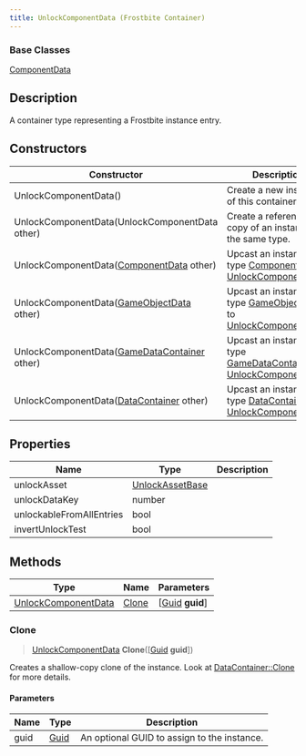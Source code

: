 ```yaml
---
title: UnlockComponentData (Frostbite Container)
---
```

### Base Classes

[ComponentData](ComponentData)

## Description

A container type representing a Frostbite instance entry.

## Constructors

| Constructor                                                                    | Description                                                                                                                   |
| ------------------------------------------------------------------------------ | ----------------------------------------------------------------------------------------------------------------------------- |
| UnlockComponentData()                                                          | Create a new instance of this container type.                                                                                 |
| UnlockComponentData(UnlockComponentData other)                                 | Create a reference copy of an instance of the same type.                                                                      |
| UnlockComponentData([ComponentData](ComponentData) other)                      | Upcast an instance of type [ComponentData](ComponentData) to [UnlockComponentData](UnlockComponentData).                      |
| UnlockComponentData([GameObjectData](GameObjectData) other)                    | Upcast an instance of type [GameObjectData](GameObjectData) to [UnlockComponentData](UnlockComponentData).                    |
| UnlockComponentData([GameDataContainer](GameDataContainer) other)              | Upcast an instance of type [GameDataContainer](GameDataContainer) to [UnlockComponentData](UnlockComponentData).              |
| UnlockComponentData([DataContainer](/vext/ref/cls/shr/datacontainer) other) | Upcast an instance of type [DataContainer](/vext/ref/cls/shr/datacontainer) to [UnlockComponentData](UnlockComponentData). |

## Properties

| Name                     | Type                               | Description |
| ------------------------ | ---------------------------------- | ----------- |
| unlockAsset              | [UnlockAssetBase](UnlockAssetBase) |             |
| unlockDataKey            | number                             |             |
| unlockableFromAllEntries | bool                               |             |
| invertUnlockTest         | bool                               |             |

## Methods

| Type                                       | Name            | Parameters                                     |
| ------------------------------------------ | --------------- | ---------------------------------------------- |
| [UnlockComponentData](UnlockComponentData) | [Clone](#clone) | \[[Guid](/vext/ref/cls/shr/guid) **guid**\] |

### Clone

> [UnlockComponentData](UnlockComponentData) **Clone**(\[[Guid](/vext/ref/cls/shr/guid) **guid**\])

Creates a shallow-copy clone of the instance. Look at [DataContainer::Clone](/vext/ref/cls/shr/datacontainer#clone) for more details.

#### Parameters

| Name | Type         | Description                                 |
| ---- | ------------ | ------------------------------------------- |
| guid | [Guid](Guid) | An optional GUID to assign to the instance. |
